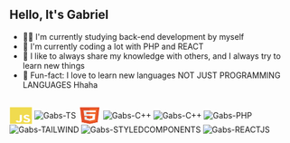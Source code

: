 ## Hello, It's Gabriel

<ul>
  <li>👨‍🎓 I'm currently studying back-end development by myself</li> 
  <li>🦆 I'm currently coding a lot with PHP and REACT</li> 
  <li>🤯 I like to always share my knowledge with others, and I always try to learn new things</li> 
  <li>🥴 Fun-fact: I love to learn new languages NOT JUST PROGRAMMING LANGUAGES Hhaha</li>
</ul>

  <div style="display: inline_block"><br>
  <img align="center" alt="Gabs-Js" height="30" width="40" src="https://raw.githubusercontent.com/devicons/devicon/master/icons/javascript/javascript-plain.svg">
  <img align="center" alt="Gabs-TS" height="30" width="40" src="https://upload.wikimedia.org/wikipedia/commons/4/4c/Typescript_logo_2020.svg">
  <img align="center" alt="Gabs-HTML" height="30" width="40" src="https://raw.githubusercontent.com/devicons/devicon/master/icons/html5/html5-original.svg">
   <img align="center" alt="Gabs-C++" height="30" width="40" src="https://www.logo.wine/a/logo/C%2B%2B/C%2B%2B-Logo.wine.svg">
  <img align="center" alt="Gabs-C++" height="30" width="40" src="https://www.logo.wine/a/logo/C%2B%2B/C%2B%2B-Logo.wine.svg">
    <img align="center" alt="Gabs-PHP" height="30" width="40" src="https://www.php.net/images/logos/new-php-logo.svg>
  <img align="center" alt="Gabs-CSS" height="30" width="40" src="https://icons8.com/icon/gNSm07ZBxSPM/php">
  <img align="center" alt="Gabs-TAILWIND" height="30" width="40" src="https://upload.wikimedia.org/wikipedia/commons/d/d5/Tailwind_CSS_Logo.svg">
  <img align="center" alt="Gabs-STYLEDCOMPONENTS" height="30" width="40" src="https://cdn-media-1.freecodecamp.org/images/1*p1TndLk3UsGPBsM7qHPZIw.png">
  <img align="center" alt="Gabs-REACTJS" height="30" width="40" src="https://upload.wikimedia.org/wikipedia/commons/a/a7/React-icon.svg">
   <br>
</div>

